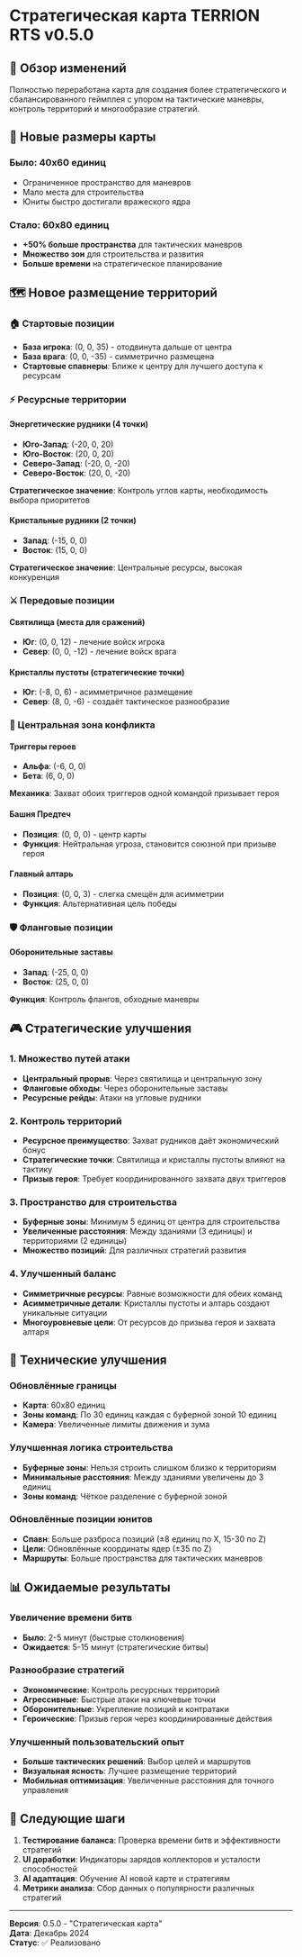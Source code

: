 # Стратегическая карта TERRION RTS v0.5.0

## 🎯 Обзор изменений

Полностью переработана карта для создания более стратегического и сбалансированного геймплея с упором на тактические маневры, контроль территорий и многообразие стратегий.

## 📐 Новые размеры карты

### Было: 40x60 единиц
- Ограниченное пространство для маневров
- Мало места для строительства
- Юниты быстро достигали вражеского ядра

### Стало: 60x80 единиц
- **+50% больше пространства** для тактических маневров
- **Множество зон** для строительства и развития
- **Больше времени** на стратегическое планирование

## 🗺️ Новое размещение территорий

### 🏠 Стартовые позиции
- **База игрока**: (0, 0, 35) - отодвинута дальше от центра
- **База врага**: (0, 0, -35) - симметрично размещена
- **Стартовые спавнеры**: Ближе к центру для лучшего доступа к ресурсам

### ⚡ Ресурсные территории

#### Энергетические рудники (4 точки)
- **Юго-Запад**: (-20, 0, 20)
- **Юго-Восток**: (20, 0, 20)
- **Северо-Запад**: (-20, 0, -20)
- **Северо-Восток**: (20, 0, -20)

**Стратегическое значение**: Контроль углов карты, необходимость выбора приоритетов

#### Кристальные рудники (2 точки)
- **Запад**: (-15, 0, 0)
- **Восток**: (15, 0, 0)

**Стратегическое значение**: Центральные ресурсы, высокая конкуренция

### ⚔️ Передовые позиции

#### Святилища (места для сражений)
- **Юг**: (0, 0, 12) - лечение войск игрока
- **Север**: (0, 0, -12) - лечение войск врага

#### Кристаллы пустоты (стратегические точки)
- **Юг**: (-8, 0, 6) - асимметричное размещение
- **Север**: (8, 0, -6) - создаёт тактическое разнообразие

### 🎯 Центральная зона конфликта

#### Триггеры героев
- **Альфа**: (-6, 0, 0)
- **Бета**: (6, 0, 0)

**Механика**: Захват обоих триггеров одной командой призывает героя

#### Башня Предтеч
- **Позиция**: (0, 0, 0) - центр карты
- **Функция**: Нейтральная угроза, становится союзной при призыве героя

#### Главный алтарь
- **Позиция**: (0, 0, 3) - слегка смещён для асимметрии
- **Функция**: Альтернативная цель победы

### 🛡️ Фланговые позиции

#### Оборонительные заставы
- **Запад**: (-25, 0, 0)
- **Восток**: (25, 0, 0)

**Функция**: Контроль флангов, обходные маневры

## 🎮 Стратегические улучшения

### 1. Множество путей атаки
- **Центральный прорыв**: Через святилища и центральную зону
- **Фланговые обходы**: Через оборонительные заставы
- **Ресурсные рейды**: Атаки на угловые рудники

### 2. Контроль территорий
- **Ресурсное преимущество**: Захват рудников даёт экономический бонус
- **Стратегические точки**: Святилища и кристаллы пустоты влияют на тактику
- **Призыв героя**: Требует координированного захвата двух триггеров

### 3. Пространство для строительства
- **Буферные зоны**: Минимум 5 единиц от центра для строительства
- **Увеличенные расстояния**: Между зданиями (3 единицы) и территориями (2 единицы)
- **Множество позиций**: Для различных стратегий развития

### 4. Улучшенный баланс
- **Симметричные ресурсы**: Равные возможности для обеих команд
- **Асимметричные детали**: Кристаллы пустоты и алтарь создают уникальные ситуации
- **Многоуровневые цели**: От ресурсов до призыва героя и захвата алтаря

## 🔧 Технические улучшения

### Обновлённые границы
- **Карта**: 60x80 единиц
- **Зоны команд**: По 30 единиц каждая с буферной зоной 10 единиц
- **Камера**: Увеличенные лимиты движения и зума

### Улучшенная логика строительства
- **Буферные зоны**: Нельзя строить слишком близко к территориям
- **Минимальные расстояния**: Между зданиями увеличены до 3 единиц
- **Зоны команд**: Чёткое разделение с буферной зоной

### Обновлённые позиции юнитов
- **Спавн**: Больше разброса позиций (±8 единиц по X, 15-30 по Z)
- **Цели**: Обновлённые координаты ядер (±35 по Z)
- **Маршруты**: Больше пространства для тактических маневров

## 📊 Ожидаемые результаты

### Увеличение времени битв
- **Было**: 2-5 минут (быстрые столкновения)
- **Ожидается**: 5-15 минут (стратегические битвы)

### Разнообразие стратегий
- **Экономические**: Контроль ресурсных территорий
- **Агрессивные**: Быстрые атаки на ключевые точки
- **Оборонительные**: Укрепление позиций и контратаки
- **Героические**: Призыв героя через координированные действия

### Улучшенный пользовательский опыт
- **Больше тактических решений**: Выбор целей и маршрутов
- **Визуальная ясность**: Лучшее размещение территорий
- **Мобильная оптимизация**: Увеличенные расстояния для точного управления

## 🚀 Следующие шаги

1. **Тестирование баланса**: Проверка времени битв и эффективности стратегий
2. **UI доработки**: Индикаторы зарядов коллекторов и усталости способностей
3. **AI адаптация**: Обучение AI новой карте и стратегиям
4. **Метрики анализа**: Сбор данных о популярности различных стратегий

---

**Версия**: 0.5.0 - "Стратегическая карта"  
**Дата**: Декабрь 2024  
**Статус**: ✅ Реализовано 